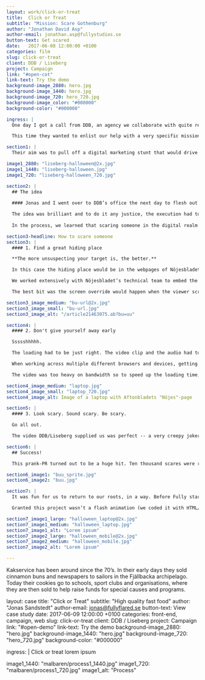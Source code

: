 ```yaml
---
layout: work/click-or-treat
title:  Click or Treat
subtitle: "Mission: Scare Gothenburg"
author: "Jonathan David Asp"
author-email: jonathan.asp@fullystudios.se
button-text: Get scared
date:   2017-06-08 12:00:00 +0100
categories: film
slug: click-or-treat
client: DDB / Liseberg
project: Campaign
link: "#open-cot"
link-text: Try the demo
background-image_2880: hero.jpg
background-image_1440: hero.jpg
background-image_720: hero_720.jpg
background-image_color: "#000000"
background-color: "#000000"

ingress: |
  One day I got a call from DDB, an agency we collaborate with quite regularly. They usually get in contact when they need an interactive banner or campaign site, as we’re well known around town for our web animation savvy.

  This time they wanted to enlist our help with a very specific mission: to scare Göteborg.

section1: |
  Their aim was to pull off a digital marketing stunt that would drive foot traffic to the Halloween festivities at Liseberg. To do this, they were toying with the question how to make a traditional “boo!” kind of scare go digital.

image1_2880: "liseberg-halloween@2x.jpg"
image1_1440: "liseberg-halloween.jpg"
image1_720: "liseberg-halloween_720.jpg"

section2: |
  ## The idea
  
  #### Jonas and I went over to DDB’s office the next day to flesh out the idea, which was this: to scare the lights out of people when they’re reading (what they think is) a normal web article and have a terrifying face/scream pop up out of nowhere. 

  The idea was brilliant and to do it any justice, the execution had to be perfect. We completely cleared our schedules to make this thing come aaaalive. 
  
  In the process, we learned that scaring someone in the digital realm shares the same principles as in the real world. 

section3-headline: How to scare someone
section3: |
  #### 1. Find a great hiding place

  **The more unsuspecting your target is, the better.**

  In this case the hiding place would be in the webpages of Nöjesbladet, Sweden’s largest entertainment website. 

  We worked extensively with Nöjesbladet’s technical team to embed the scare-code on every article that appeared on their front page. All that was needed to trigger it was the addition of a few characters at the end of article’s URL. We covered our footprints well. 

  The best bit was the screen override would happen when the viewer scrolled halfway down, so they’d be distracted by reading when AAHHH THE HORROR!

section3_image_medium: "bu-url@2x.jpg"
section3_image_small: "bu-url.jpg"
section3_image_alt: "/article21463075.ab?bu=uu"

section4: |
  #### 2. Don't give yourself away early

  Ssssshhhhh.

  The loading had to be just right. The video clip and the audio had to come at precisely the same time -- one couldn’t come before the other. Not even a millisecond of a glitch. 

  When working across multiple different browsers and devices, getting this perfect took some doing. 

  The video was too heavy on bandwidth so to speed up the loading time, we divided the video into an image sequence and removed a few frames. This also solved the problem of display on smartphones so users wouldn’t need to press “play” to show the video. 

section4_image_medium: "laptop.jpg"
section4_image_small: "laptop_720.jpg"
section4_image_alt: Image of a laptop with Aftonbladets "Nöjes"-page

section5: |
  #### 3. Look scary. Sound scary. Be scary. 

  Go all out. 

  The video DDB/Liseberg supplied us was perfect -- a very creepy joker man accompanied by a blood-curdling scream. Surprising and scary, but not overly grotesque. For the days we were working on this project, the office resounded with shrieks around every 5 minutes. 

section6: |
  ## Success!

  This prank-PR turned out to be a huge hit. Ten thousand scares were recorded in the first 48 hours. And by the end, 200,000 people had visited -- twice more than expected. DDB & Fully even shared a prize for it, winning the Bronze Guldnyckeln. 

section6_image1: "buu_sprite.jpg"
section6_image2: "buu.jpg"

section7: |
  It was fun for us to return to our roots, in a way. Before Fully started doing HTML websites, we were famous for flash sites. We had so much fun with it. But there were a lot of sites that went totally overboard, and it was understandable that the Internet turned its back on animation for a period of years. But now it can be really powerful to introduce it in small and tasteful doses. It’s something fresh and unexpected, creating awesome results when deployed as a marketing tactic.  

  Granted this project wasn’t a flash animation (we coded it with HTML/Javascript), but it very well could have been. I think we’ll see more and more animation on the web, programmed in all sorts of ways. The gif renaissance is proof that people are hungry for it again.

section7_image1_large: "halloween_laptop@2x.jpg"
section7_image1_medium: "halloween_laptop.jpg"
section7_image1_alt: "Lorem ipsum"
section7_image2_large: "halloween_mobile@2x.jpg"
section7_image2_medium: "halloween_mobile.jpg"
section7_image2_alt: "Lorem ipsum"

---
```

Kakservice has been around since the 70’s. In their early days they sold cinnamon buns and newspapers to sailors in the Fjällbacka archipelago. Today their cookies go to schools, sport clubs and organisations, where they are then sold to help raise funds for special causes and programs.




layout: case
title:  "Click or Treat"
subtitle: "High quality fast food"
author: "Jonas Sandstedt"
author-email: jonas@fullyflared.se
button-text: View case study
date:   2017-06-09 12:00:00 +0100
categories: front-end, campaign, web
slug: click-or-treat
client: DDB / Liseberg
project: Campaign
link: "#open-demo"
link-text: Try the demo
background-image_2880: "hero.jpg"
background-image_1440: "hero.jpg"
background-image_720: "hero_720.jpg"
background-color: "#000000"

ingress: |
  Click or treat lorem ipsum

image1_1440: "malbaren/process1_1440.jpg"
image1_720: "malbaren/process1_720.jpg"
image1_alt: "Process"

